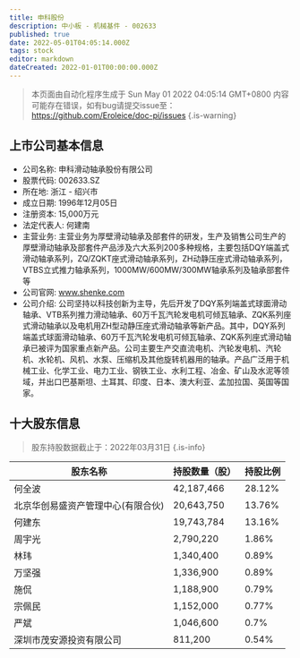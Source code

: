 ```yaml
---
title: 申科股份
description: 中小板 - 机械基件 - 002633
published: true
date: 2022-05-01T04:05:14.000Z
tags: stock
editor: markdown
dateCreated: 2022-01-01T00:00:00.000Z
---
```


> 本页面由自动化程序生成于 Sun May 01 2022 04:05:14 GMT+0800
> 内容可能存在错误，如有bug请提交issue至：https://github.com/Eroleice/doc-pi/issues
{.is-warning}

## 上市公司基本信息
- 公司名称: 申科滑动轴承股份有限公司
- 股票代码: 002633.SZ
- 所在地: 浙江 - 绍兴市
- 成立日期: 1996年12月05日
- 注册资本: 15,000万元
- 法定代表人: 何建南
- 主营业务: 主营业务为厚壁滑动轴承及部套件的研发，生产及销售公司生产的厚壁滑动轴承及部套件产品涉及六大系列200多种规格，主要包括DQY端盖式滑动轴承系列，ZQ/ZQKT座式滑动轴承系列，ZH动静压座式滑动轴承系列，VTBS立式推力轴承系列，1000MW/600MW/300MW轴承系列及轴承部套件等
- 公司官网: www.shenke.com
- 公司介绍: 公司坚持以科技创新为主导，先后开发了DQY系列端盖式球面滑动轴承、VTB系列推力滑动轴承、60万千瓦汽轮发电机可倾瓦轴承、ZQK系列座式滑动轴承以及电机用ZH型动静压座式滑动轴承等新产品。其中，DQY系列端盖式球面滑动轴承、60万千瓦汽轮发电机可倾瓦轴承、ZQK系列座式滑动轴承已被评为国家重点新产品。公司主要生产交直流电机、汽轮发电机、汽轮机、水轮机、风机、水泵、压缩机及其他旋转机器用的轴承。产品广泛用于机械工业、化学工业、电力工业、钢铁工业、水利工程、冶金、矿山及水泥等领域，并出口巴基斯坦、土耳其、印度、日本、澳大利亚、孟加拉国、英国等国家。


## 十大股东信息
> 股东持股数据截止于：2022年03月31日
{.is-info}

| 股东名称 | 持股数量（股） | 持股比例 |
| --- | --- | --- |
| 何全波 | 42,187,466 | 28.12% |
| 北京华创易盛资产管理中心(有限合伙) | 20,643,750 | 13.76% |
| 何建东 | 19,743,784 | 13.16% |
| 周宇光 | 2,790,220 | 1.86% |
| 林玮 | 1,340,400 | 0.89% |
| 万坚强 | 1,336,900 | 0.89% |
| 施侃 | 1,188,900 | 0.79% |
| 宗佩民 | 1,152,000 | 0.77% |
| 严斌 | 1,046,600 | 0.7% |
| 深圳市茂安源投资有限公司 | 811,200 | 0.54% |




